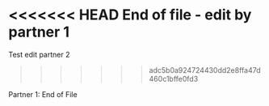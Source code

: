 <<<<<<< HEAD
End of file - edit by partner 1
=======
Test edit partner 2
>>>>>>> adc5b0a924724430dd2e8ffa47d460c1bffe0fd3

Partner 1: End of File 
